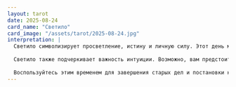 ```yaml
---
layout: tarot
date: 2025-08-24
card_name: "Светило"
card_image: "/assets/tarot/2025-08-24.jpg"
interpretation: |
  Светило символизирует просветление, истину и личную силу. Этот день может стать для вас возможностью встать в центр своего мира, заявить о себе и поделиться своими дарованиями с окружающими. Вы ощутите прилив энергии и уверенности, которая поможет вам осветить путь как себе, так и другим. Не бойтесь выходить за рамки привычного — сегодня вы способны сиять ярче, чем когда-либо.
  
  Светило также подчеркивает важность интуиции. Возможно, вам предстоит сделать важный выбор, и внутренний голос станет вашим самым надежным путеводителем. Слушайте свои чувства и не забывайте, что иногда лучше следовать за светом своего сердца, чем действовать на автомате. Это день для самовыражения и создания глубоких связей с окружающими. Поделитесь своей мудростью и пониманием — это создаст ценную атмосферу для всех.
  
  Воспользуйтесь этим временем для завершения старых дел и постановки новых целей. С сегодняшним днем открывается шанс на гармонию и баланс в вашей жизни. Друзья и родные могут стать вашим источником поддержки. Не пропустите возможность быть вдохновляющим примером для других — ваша энергия притянет тех, кто нуждается в вашем свете.
---
```

